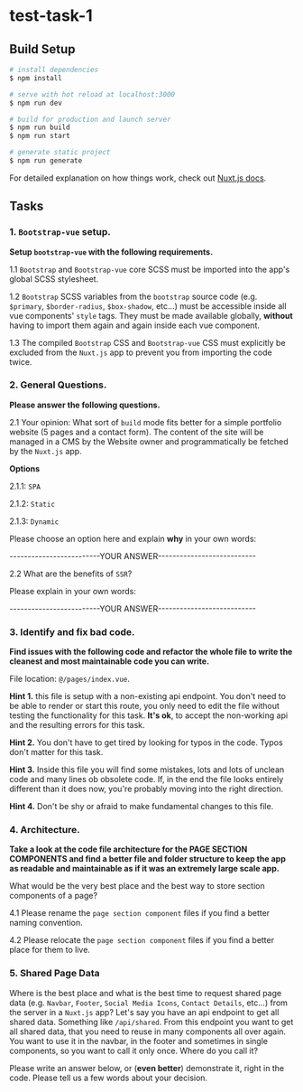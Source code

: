 # test-task-1

## Build Setup

```bash
# install dependencies
$ npm install

# serve with hot reload at localhost:3000
$ npm run dev

# build for production and launch server
$ npm run build
$ npm run start

# generate static project
$ npm run generate
```

For detailed explanation on how things work, check out [Nuxt.js docs](https://nuxtjs.org).

## Tasks

### 1. `Bootstrap-vue` setup.

**Setup `bootstrap-vue` with the following requirements.**

1.1 `Bootstrap` and `Bootstrap-vue` core SCSS must be imported into the app's global SCSS stylesheet.

1.2 `Bootstrap` SCSS variables from the `bootstrap` source code (e.g. `$primary`, `$border-radius`, `$box-shadow`, etc...) must be accessible inside all vue components' `style` tags. They must be made available globally, **without** having to import them again and again inside each vue component.

1.3 The compiled `Bootstrap` CSS and `Bootstrap-vue` CSS must explicitly be excluded from the `Nuxt.js` app to prevent you from importing the code twice.

### 2. General Questions.

**Please answer the following questions.**

2.1 Your opinion: What sort of `build` mode fits better for a simple portfolio website (5 pages and a contact form). The content of the site will be managed in a CMS by the Website owner and programmatically be fetched by the `Nuxt.js` app.

**Options**

2.1.1: `SPA`

2.1.2: `Static`

2.1.3: `Dynamic`

Please choose an option here and explain **why** in your own words:

-------------------------YOUR ANSWER---------------------------

2.2 What are the benefits of `SSR`?

Please explain in your own words:

-------------------------YOUR ANSWER---------------------------

### 3. Identify and fix bad code.

**Find issues with the following code and refactor the whole file to write the cleanest and most maintainable code you can write.**

File location: `@/pages/index.vue`.

**Hint 1.** this file is setup with a non-existing api endpoint. You don't need to be able to render or start this route, you only need to edit the file without testing the functionality for this task. **It's ok**, to accept the non-working api and the resulting errors for this task.

**Hint 2.** You don't have to get tired by looking for typos in the code. Typos don't matter for this task.

**Hint 3.** Inside this file you will find some mistakes, lots and lots of unclean code and many lines ob obsolete code. If, in the end the file looks entirely different than it does now, you're probably moving into the right direction.

**Hint 4.** Don't be shy or afraid to make fundamental changes to this file.

### 4. Architecture.

**Take a look at the code file architecture for the PAGE SECTION COMPONENTS and find a better file and folder structure to keep the app as readable and maintainable as if it was an extremely large scale app.**

What would be the very best place and the best way to store section components of a page?

4.1 Please rename the `page section component` files if you find a better naming convention.

4.2 Please relocate the `page section component` files if you find a better place for them to live.

### 5. Shared Page Data

Where is the best place and what is the best time to request shared page data (e.g. `Navbar`, `Footer`, `Social Media Icons`, `Contact Details`, etc...) from the server in a `Nuxt.js` app? Let's say you have an api endpoint to get all shared data. Something like `/api/shared`. From this endpoint you want to get all shared data, that you need to reuse in many components all over again. You want to use it in the navbar, in the footer and sometimes in single components, so you want to call it only once. Where do you call it?

Please write an answer below, or (**even better**) demonstrate it, right in the code. Please tell us a few words about your decision.
